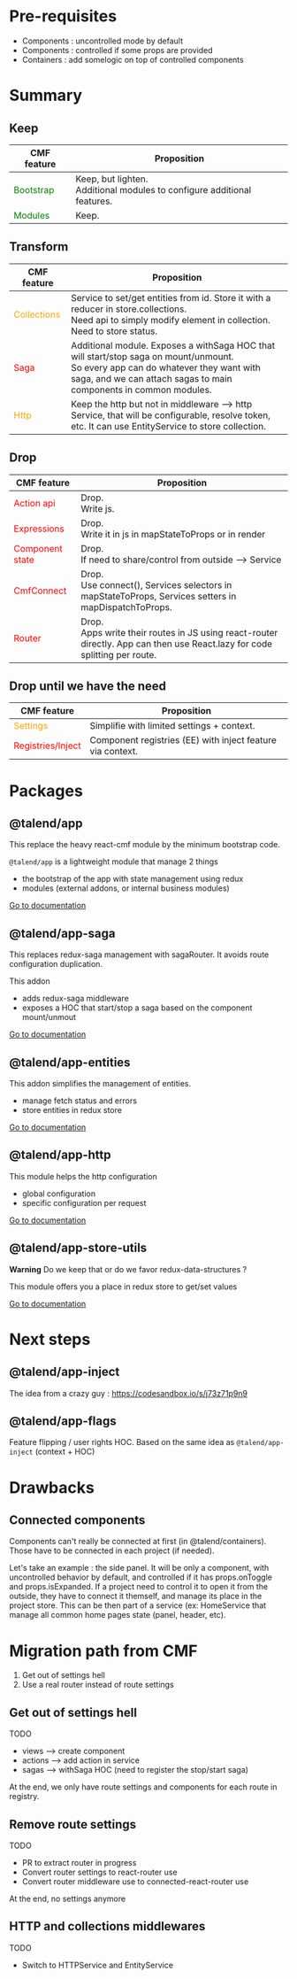 # Pre-requisites

* Components : uncontrolled mode by default
* Components : controlled if some props are provided
* Containers : add somelogic on top of controlled components

# Summary

## Keep

|CMF feature|Proposition|
|---|---|
| <span style="color: green">Bootstrap</span> | Keep, but lighten.<br/>Additional modules to configure additional features. |
| <span style="color: green">Modules</span> | Keep. |

## Transform

|CMF feature|Proposition|
|---|---|
| <span style="color: orange">Collections</span> | Service to set/get entities from id. Store it with a reducer in store.collections. <br/>Need api to simply modify element in collection.<br/>Need to store status. |
| <span style="color: red">Saga</span> | Additional module. Exposes a withSaga HOC that will start/stop saga on mount/unmount. <br/>So every app can do whatever they want with saga, and we can attach sagas to main components in common modules. |
| <span style="color: orange">Http</span> | Keep the http but not in middleware --> http Service, that will be configurable, resolve token, etc. It can use EntityService to store collection. |

## Drop

|CMF feature|Proposition|
|---|---|
| <span style="color: red">Action api</span> | Drop.<br/>Write js. |
| <span style="color: red">Expressions</span> | Drop.<br/>Write it in js in mapStateToProps or in render |
| <span style="color: red">Component state</span> | Drop.<br/>If need to share/control from outside --> Service |
| <span style="color: red">CmfConnect</span> | Drop.<br/>Use connect(), Services selectors in mapStateToProps, Services setters in mapDispatchToProps. |
| <span style="color: red">Router</span> | Drop.<br/>Apps write their routes in JS using react-router directly. App can then use React.lazy for code splitting per route. |

## Drop until we have the need

|CMF feature|Proposition|
|---|---|
| <span style="color: orange">Settings</span> | Simplifie with limited settings + context. |
| <span style="color: red">Registries/Inject</span> | Component registries (EE) with inject feature via context. |

# Packages

## @talend/app

This replace the heavy react-cmf module by the minimum bootstrap code.

`@talend/app` is a lightweight module that manage 2 things
* the bootstrap of the app with state management using redux
* modules (external addons, or internal business modules)

[Go to documentation](./src/talend-app/README.md)

## @talend/app-saga

This replaces redux-saga management with sagaRouter.
It avoids route configuration duplication.

This addon
* adds redux-saga middleware
* exposes a HOC that start/stop a saga based on the component mount/unmout

[Go to documentation](./src/talend-app-saga/README.md)

## @talend/app-entities

This addon simplifies the management of entities.
* manage fetch status and errors
* store entities in redux store

[Go to documentation](./src/talend-app-entities/README.md)

## @talend/app-http

This module helps the http configuration
* global configuration
* specific configuration per request

[Go to documentation](./src/talend-app-http/README.md)

## @talend/app-store-utils

**Warning**
Do we keep that or do we favor redux-data-structures ?

This module offers you a place in redux store to get/set values

[Go to documentation](./src/talend-app-store-utils/README.md)

# Next steps

## @talend/app-inject

The idea from a crazy guy : https://codesandbox.io/s/j73z71p9n9

## @talend/app-flags

Feature flipping / user rights HOC.
Based on the same idea as `@talend/app-inject` (context + HOC)

# Drawbacks

## Connected components

Components can't really be connected at first (in @talend/containers).
Those have to be connected in each project (if needed).

Let's take an example : the side panel. It will be only a component, with uncontrolled behavior by default, and controlled if it has props.onToggle and props.isExpanded.
If a project need to control it to open it from the outside, they have to connect it themself, and manage its place in the project store.
This can be then part of a service (ex: HomeService that manage all common home pages state (panel, header, etc).

# Migration path from CMF

1. Get out of settings hell
2. Use a real router instead of route settings

## Get out of settings hell
TODO
* views --> create component
* actions --> add action in service
* sagas --> withSaga HOC (need to register the stop/start saga)

At the end, we only have route settings and components for each route in registry.

## Remove route settings
TODO
* PR to extract router in progress
* Convert router settings to react-router use
* Convert router middleware use to connected-react-router use

At the end, no settings anymore

## HTTP and collections middlewares
TODO
* Switch to HTTPService and EntityService
